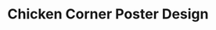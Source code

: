 ---
title: Chicken Corner Poster Design
category: Graphics
category_slug: Graphics
source: photo
image: images/works/chicken-corner-poster-maf.png
button_url: #
---